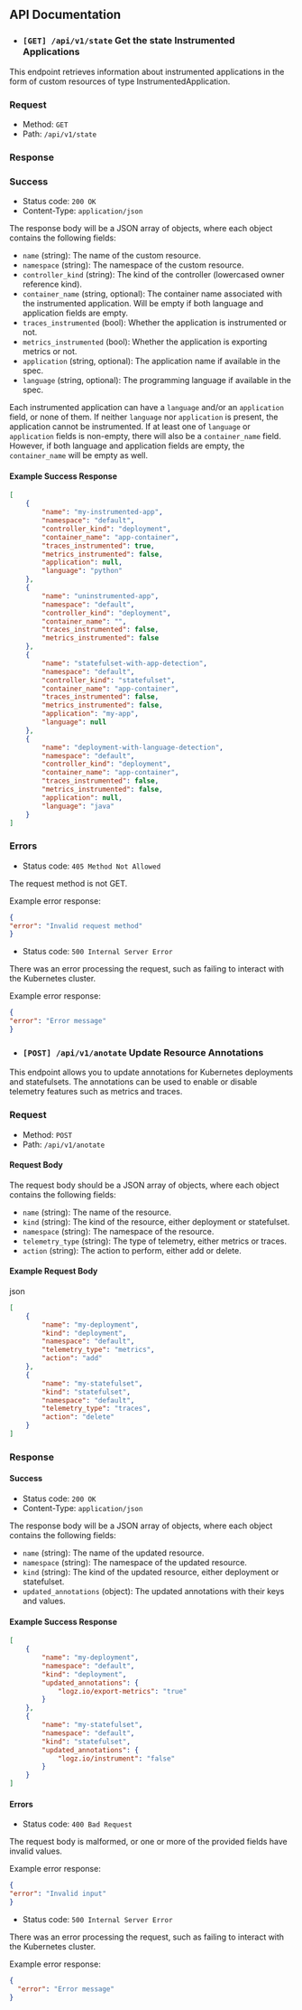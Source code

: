 ## API Documentation
- ### `[GET] /api/v1/state` Get the state Instrumented Applications 
This endpoint retrieves information about instrumented applications in the form of custom resources of type InstrumentedApplication.

### Request
- Method: `GET`
- Path: `/api/v1/state`

### Response
### Success
- Status code: `200 OK`
- Content-Type: `application/json`

The response body will be a JSON array of objects, where each object contains the following fields:
- `name` (string): The name of the custom resource.
- `namespace` (string): The namespace of the custom resource.
- `controller_kind` (string): The kind of the controller (lowercased owner reference kind).
- `container_name` (string, optional): The container name associated with the instrumented application. Will be empty if both language and application fields are empty.
- `traces_instrumented` (bool): Whether the application is instrumented or not.
- `metrics_instrumented` (bool): Whether the application is exporting metrics or not.
- `application` (string, optional): The application name if available in the spec.
- `language` (string, optional): The programming language if available in the spec.

Each instrumented application can have a `language` and/or an `application` field, or none of them. If neither `language` nor `application` is present, the application cannot be instrumented. If at least one of `language` or `application` fields is non-empty, there will also be a `container_name` field. However, if both language and application fields are empty, the `container_name` will be empty as well.


#### Example Success Response
```json
[
    {
        "name": "my-instrumented-app",
        "namespace": "default",
        "controller_kind": "deployment",
        "container_name": "app-container",
        "traces_instrumented": true,
        "metrics_instrumented": false,
        "application": null,
        "language": "python"
    },
    {
        "name": "uninstrumented-app",
        "namespace": "default",
        "controller_kind": "deployment",
        "container_name": "",
        "traces_instrumented": false,
        "metrics_instrumented": false
    },
    {
        "name": "statefulset-with-app-detection",
        "namespace": "default",
        "controller_kind": "statefulset",
        "container_name": "app-container",
        "traces_instrumented": false,
        "metrics_instrumented": false,
        "application": "my-app",
        "language": null
    },
    {
        "name": "deployment-with-language-detection",
        "namespace": "default",
        "controller_kind": "deployment",
        "container_name": "app-container",
        "traces_instrumented": false,
        "metrics_instrumented": false,
        "application": null,
        "language": "java"
    }
]
```
### Errors
- Status code: `405 Method Not Allowed`

The request method is not GET.

Example error response:

```json
{
"error": "Invalid request method"
}
```
- Status code: `500 Internal Server Error`

There was an error processing the request, such as failing to interact with the Kubernetes cluster.

Example error response:

```json
{
"error": "Error message"
}
```


- ### `[POST] /api/v1/anotate` Update Resource Annotations 
This endpoint allows you to update annotations for Kubernetes deployments and statefulsets. The annotations can be used to enable or disable telemetry features such as metrics and traces.

### Request
- Method: `POST`
- Path: `/api/v1/anotate`

#### Request Body
The request body should be a JSON array of objects, where each object contains the following fields:
- `name` (string): The name of the resource.
- `kind` (string): The kind of the resource, either deployment or statefulset.
- `namespace` (string): The namespace of the resource.
- `telemetry_type` (string): The type of telemetry, either metrics or traces.
- `action` (string): The action to perform, either add or delete.

#### Example Request Body
json
```json
[
    {
        "name": "my-deployment",
        "kind": "deployment",
        "namespace": "default",
        "telemetry_type": "metrics",
        "action": "add"
    },
    {
        "name": "my-statefulset",
        "kind": "statefulset",
        "namespace": "default",
        "telemetry_type": "traces",
        "action": "delete"
    }
]
```

### Response
#### Success
- Status code: `200 OK`
- Content-Type: `application/json`

The response body will be a JSON array of objects, where each object contains the following fields:
- `name` (string): The name of the updated resource.
- `namespace` (string): The namespace of the updated resource.
- `kind` (string): The kind of the updated resource, either deployment or statefulset.
- `updated_annotations` (object): The updated annotations with their keys and values.
#### Example Success Response
```json
[
    {
        "name": "my-deployment",
        "namespace": "default",
        "kind": "deployment",
        "updated_annotations": {
            "logz.io/export-metrics": "true"
        }
    },
    {
        "name": "my-statefulset",
        "namespace": "default",
        "kind": "statefulset",
        "updated_annotations": {
            "logz.io/instrument": "false"
        }
    }
]
```

#### Errors
- Status code: `400 Bad Request`

The request body is malformed, or one or more of the provided fields have invalid values.

Example error response:

```json
{
"error": "Invalid input"
}
```

- Status code: `500 Internal Server Error`

There was an error processing the request, such as failing to interact with the Kubernetes cluster.

Example error response:

```json
{
  "error": "Error message"
}
```
